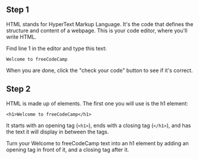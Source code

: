 ## Step 1 

HTML stands for HyperText Markup Language. It's the code that defines the structure and content of a webpage. This is your code editor, where you'll write HTML.

Find line 1 in the editor and type this text:

```
Welcome to freeCodeCamp
```

When you are done, click the "check your code" button to see if it's correct.

## Step 2

HTML is made up of elements. The first one you will use is the h1 element:

```
<h1>Welcome to freeCodeCamp</h1>
```

It starts with an opening tag (`<h1>`), ends with a closing tag (`</h1>`), and has the text it will display in between the tags.

Turn your Welcome to freeCodeCamp text into an h1 element by adding an opening tag in front of it, and a closing tag after it.